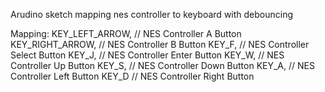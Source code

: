 Arudino sketch mapping nes controller to keyboard with debouncing</b></b>

Mapping:</b>
  KEY_LEFT_ARROW,   // NES Controller A Button</b>
  KEY_RIGHT_ARROW,  // NES Controller B Button</b>
  KEY_F,            // NES Controller Select Button</b>
  KEY_J,            // NES Controller Enter Button</b>
  KEY_W,            // NES Controller Up Button</b>
  KEY_S,            // NES Controller Down Button</b>
  KEY_A,            // NES Controller Left Button</b>
  KEY_D             // NES Controller Right Button</b>